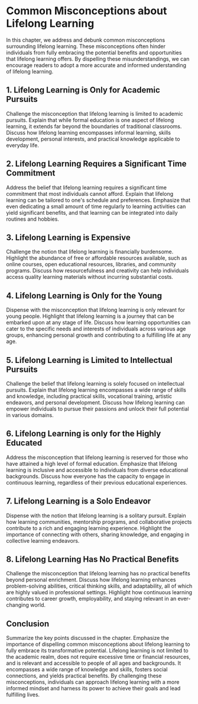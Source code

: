 # Common Misconceptions about Lifelong Learning

In this chapter, we address and debunk common misconceptions surrounding lifelong learning. These misconceptions often hinder individuals from fully embracing the potential benefits and opportunities that lifelong learning offers. By dispelling these misunderstandings, we can encourage readers to adopt a more accurate and informed understanding of lifelong learning.

## 1\. Lifelong Learning is Only for Academic Pursuits

Challenge the misconception that lifelong learning is limited to academic pursuits. Explain that while formal education is one aspect of lifelong learning, it extends far beyond the boundaries of traditional classrooms. Discuss how lifelong learning encompasses informal learning, skills development, personal interests, and practical knowledge applicable to everyday life.

## 2\. Lifelong Learning Requires a Significant Time Commitment

Address the belief that lifelong learning requires a significant time commitment that most individuals cannot afford. Explain that lifelong learning can be tailored to one's schedule and preferences. Emphasize that even dedicating a small amount of time regularly to learning activities can yield significant benefits, and that learning can be integrated into daily routines and hobbies.

## 3\. Lifelong Learning is Expensive

Challenge the notion that lifelong learning is financially burdensome. Highlight the abundance of free or affordable resources available, such as online courses, open educational resources, libraries, and community programs. Discuss how resourcefulness and creativity can help individuals access quality learning materials without incurring substantial costs.

## 4\. Lifelong Learning is Only for the Young

Dispense with the misconception that lifelong learning is only relevant for young people. Highlight that lifelong learning is a journey that can be embarked upon at any stage of life. Discuss how learning opportunities can cater to the specific needs and interests of individuals across various age groups, enhancing personal growth and contributing to a fulfilling life at any age.

## 5\. Lifelong Learning is Limited to Intellectual Pursuits

Challenge the belief that lifelong learning is solely focused on intellectual pursuits. Explain that lifelong learning encompasses a wide range of skills and knowledge, including practical skills, vocational training, artistic endeavors, and personal development. Discuss how lifelong learning can empower individuals to pursue their passions and unlock their full potential in various domains.

## 6\. Lifelong Learning is only for the Highly Educated

Address the misconception that lifelong learning is reserved for those who have attained a high level of formal education. Emphasize that lifelong learning is inclusive and accessible to individuals from diverse educational backgrounds. Discuss how everyone has the capacity to engage in continuous learning, regardless of their previous educational experiences.

## 7\. Lifelong Learning is a Solo Endeavor

Dispense with the notion that lifelong learning is a solitary pursuit. Explain how learning communities, mentorship programs, and collaborative projects contribute to a rich and engaging learning experience. Highlight the importance of connecting with others, sharing knowledge, and engaging in collective learning endeavors.

## 8\. Lifelong Learning Has No Practical Benefits

Challenge the misconception that lifelong learning has no practical benefits beyond personal enrichment. Discuss how lifelong learning enhances problem-solving abilities, critical thinking skills, and adaptability, all of which are highly valued in professional settings. Highlight how continuous learning contributes to career growth, employability, and staying relevant in an ever-changing world.

## Conclusion

Summarize the key points discussed in the chapter. Emphasize the importance of dispelling common misconceptions about lifelong learning to fully embrace its transformative potential. Lifelong learning is not limited to the academic realm, does not require excessive time or financial resources, and is relevant and accessible to people of all ages and backgrounds. It encompasses a wide range of knowledge and skills, fosters social connections, and yields practical benefits. By challenging these misconceptions, individuals can approach lifelong learning with a more informed mindset and harness its power to achieve their goals and lead fulfilling lives.
